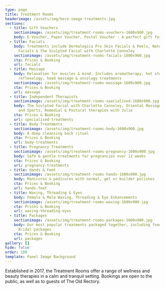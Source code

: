 ```yaml
---
type: page
title: Treatment Rooms
headerimage: /assets/img/hero-image-treatments.jpg
sections:
  - title: Gift Vouchers
    sectionimage: /assets/img/treatment-rooms-vouchers-1600x900.jpg
    body: E-Voucher, Paper Voucher, Postal Voucher - A perfect gift for any occasion
  - title: Facials
    body: Treatments include Dermalogica Pro Skin Facials & Peels, Natural Rock Rose
      Facials & the Sculpted Facial with Charlotte Connoley
    sectionimage: /assets/img/treatment-rooms-facials-1600x900.jpg
    cta: Prices & Booking
    url: facials
  - title: Massage
    body: Relaxation for muscles & mind. Includes aromatherapy, hot stone,
      reflexology, head massage & oncology treatments
    sectionimage: /assets/img/treatment-rooms-massage-1600x900.jpg
    cta: Prices & Booking
    url: massage
  - title: Independent Therapists
    sectionimage: /assets/img/treatment-rooms-specialised-1600x900.jpg
    body: The Sculpted Facial with Charlotte Connoley, Oriental Massage with Roldan
      and Sports, Remedial & Postural therapies with Julie
    cta: Prices & Booking
    url: specialised-treatments
  - title: Body Treatments
    sectionimage: /assets/img/treatment-rooms-body-1600x900.jpg
    body: A deep cleansing back ritual
    cta: Prices & Booking
    url: body-treatments
  - title: Pregnancy Treatments
    sectionimage: /assets/img/treatment-rooms-pregnancy-1600x900.jpg
    body: Safe & gentle treatments for pregnancies over 12 weeks
    cta: Prices & Booking
    url: pregnancy-treatments
  - title: Hands & Feet
    sectionimage: /assets/img/treatment-rooms-hands-1600x900.jpg
    body: Manicures & pedicures with normal, gel or builder polishes
    cta: Prices & Booking
    url: hands-feet
  - title: Waxing, Threading & Eyes
    body: Female & Male Waxing, Threading & Eye Enhancements
    sectionimage: /assets/img/treatment-rooms-waxing-1600x900.jpg
    cta: Prices & Booking
    url: waxing-threading-eyes
  - title: Packages
    sectionimage: /assets/img/treatment-rooms-packages-1600x900.jpg
    body: Our most popular treatments packaged together, including food add-ons &
      Bridal packages
    cta: Prices & Booking
    url: packages
gallery: []
hide: false
order: 100
template: Panel Image Background
---
```

Established in 2017, the Treatment Rooms offer a range of wellness and beauty therapies in a calm and tranquil setting. Bookings are open to the public, as well as to guests of The Old Rectory.
